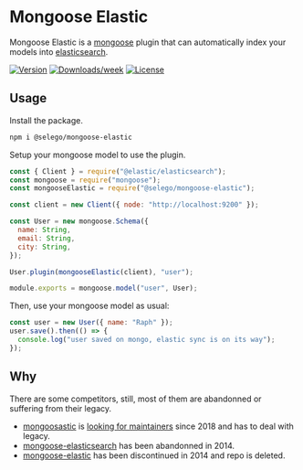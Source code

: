 # Mongoose Elastic

Mongoose Elastic is a [mongoose](http://mongoosejs.com/) plugin that can automatically index your models into [elasticsearch](https://www.elastic.co/).

[![Version](https://img.shields.io/npm/v/pg-anonymizer.svg)](https://npmjs.org/package/pg-anonymizer)
[![Downloads/week](https://img.shields.io/npm/dw/pg-anonymizer.svg)](https://npmjs.org/package/pg-anonymizer)
[![License](https://img.shields.io/npm/l/pg-anonymizer.svg)](https://github.com/rap2hpoutre/pg-anonymizer/blob/master/package.json)

## Usage

Install the package.

```bash
npm i @selego/mongoose-elastic
```

Setup your mongoose model to use the plugin.

```javascript
const { Client } = require("@elastic/elasticsearch");
const mongoose = require("mongoose");
const mongooseElastic = require("@selego/mongoose-elastic");

const client = new Client({ node: "http://localhost:9200" });

const User = new mongoose.Schema({
  name: String,
  email: String,
  city: String,
});

User.plugin(mongooseElastic(client), "user");

module.exports = mongoose.model("user", User);
```

Then, use your mongoose model as usual:

```js
const user = new User({ name: "Raph" });
user.save().then(() => {
  console.log("user saved on mongo, elastic sync is on its way");
});
```

## Why

There are some competitors, still, most of them are abandonned or suffering from their legacy.

- [mongoosastic](https://github.com/mongoosastic/mongoosastic) is [looking for maintainers](https://github.com/mongoosastic/mongoosastic/issues/457) since 2018 and has to deal with legacy.
- [mongoose-elasticsearch](https://www.npmjs.com/package/mongoose-elasticsearch) has been abandonned in 2014.
- [mongoose-elastic](https://www.npmjs.com/package/mongoose-elastic) has been discontinued in 2014 and repo is deleted.
